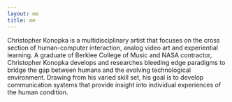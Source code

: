 ```yaml
---
layout: me
title: me
---
```


Christopher Konopka is a multidisciplinary artist that focuses on the cross section of human-computer interaction, analog video art and experiential learning. A graduate of Berklee College of Music and NASA contractor, Christopher Konopka develops and researches bleeding edge paradigms to bridge the gap between humans and the evolving technological environment. Drawing from his varied skill set, his goal is to develop communication systems that provide insight into individual experiences of the human condition. 